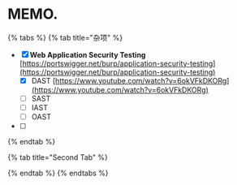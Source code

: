 # MEMO.

{% tabs %}
{% tab title="杂项" %}
* [x] **Web Application Security Testing**    [https://portswigger.net/burp/application-security-testing](https://portswigger.net/burp/application-security-testing)
  * [x] DAST     [https://www.youtube.com/watch?v=6okVFkDKORg](https://www.youtube.com/watch?v=6okVFkDKORg)
  * [ ] SAST
  * [ ] IAST
  * [ ] OAST
* [ ] 
{% endtab %}

{% tab title="Second Tab" %}

{% endtab %}
{% endtabs %}


